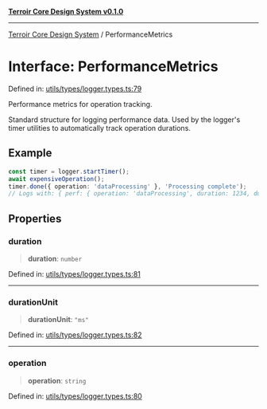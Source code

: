 [**Terroir Core Design System v0.1.0**](../README.md)

***

[Terroir Core Design System](../globals.md) / PerformanceMetrics

# Interface: PerformanceMetrics

Defined in: [utils/types/logger.types.ts:79](https://github.com/terroir-ds/core/blob/0096649176492a6e21b16e854cb30ade347b1bac/packages/core/src/utils/types/logger.types.ts#L79)

Performance metrics for operation tracking.

Standard structure for logging performance data. Used by the logger's
timer utilities to automatically track operation durations.

## Example

```typescript
const timer = logger.startTimer();
await expensiveOperation();
timer.done({ operation: 'dataProcessing' }, 'Processing complete');
// Logs with: { perf: { operation: 'dataProcessing', duration: 1234, durationUnit: 'ms' } }
```

## Properties

### duration

> **duration**: `number`

Defined in: [utils/types/logger.types.ts:81](https://github.com/terroir-ds/core/blob/0096649176492a6e21b16e854cb30ade347b1bac/packages/core/src/utils/types/logger.types.ts#L81)

***

### durationUnit

> **durationUnit**: `"ms"`

Defined in: [utils/types/logger.types.ts:82](https://github.com/terroir-ds/core/blob/0096649176492a6e21b16e854cb30ade347b1bac/packages/core/src/utils/types/logger.types.ts#L82)

***

### operation

> **operation**: `string`

Defined in: [utils/types/logger.types.ts:80](https://github.com/terroir-ds/core/blob/0096649176492a6e21b16e854cb30ade347b1bac/packages/core/src/utils/types/logger.types.ts#L80)
